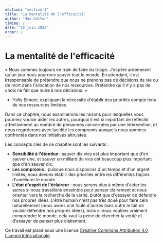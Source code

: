 ```yaml
---
section: "section-1"
title: "La mentalité de l'efficacité"
author: "Max Dalton"
timing: 2
date: "30 juin 2022"
order: 2
---
```


# La mentalité de l'efficacité
 « Nous sommes toujours en train de faire du triage. J'espère ardemment qu'un jour nous pourrons sauver tout le monde. En attendant, il est irresponsable de prétendre que nous ne prenons pas de décisions de vie ou de mort dans l'allocation de nos ressources. Prétendre qu'il n'y a pas de choix ne fait que nuire à nos décisions. »

- Holly Elmore, expliquant la nécessité d'établir des priorités compte tenu de nos ressources limitées.

Dans ce chapitre, nous examinerons les raisons pour lesquelles vous pourriez vouloir aider les autres, pourquoi il est si important de réfléchir attentivement au nombre de personnes concernées par une intervention, et nous regarderons avec lucidité les compromis auxquels nous sommes confrontés dans nos initiatives altruistes.

Les concepts clés de ce chapitre sont les suivants :



* **Sensibilité à l'étendue** : sauver dix vies est plus important que d'en sauver une, et sauver un milliard de vies est beaucoup plus important que d'en sauver dix.
* **Les compromis** : puisque nous disposons d'un temps et d'un argent limités, nous devons établir des priorités entre les différentes façons d'améliorer le monde.
* **L'état d'esprit de l'éclaireur** : nous serons plus à même d'aider les autres si nous travaillons ensemble pour penser clairement et nous orienter vers la recherche de la vérité, plutôt que d'essayer de défendre nos propres idées. L'être humain n'est pas très doué pour faire cela naturellement (nous avons une foule d'autres biais outre le fait de vouloir défendre nos propres idées), mais si nous voulons vraiment comprendre le monde, cela vaut la peine de chercher la vérité et d'essayer de penser plus clairement.

Ce travail est placé sous une licence [Creative Commons Attribution 4.0 Licence Internationale](https://creativecommons.org/licenses/by/4.0/deed.fr).
